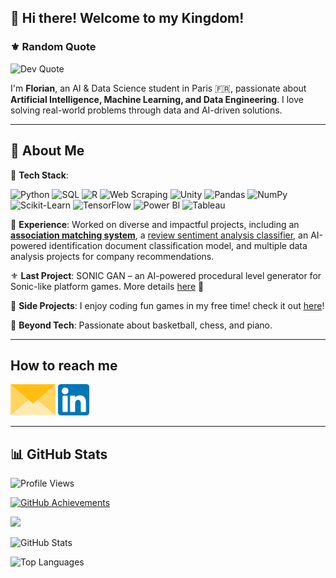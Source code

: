 ## 👑 **Hi there! Welcome to my Kingdom!**

### ⚜️ **Random Quote**
![Dev Quote](https://quotes-github-readme.vercel.app/api?type=horizontal&theme=radical)

I'm **Florian**, an AI & Data Science student in Paris 🇫🇷, passionate about **Artificial Intelligence, Machine Learning, and Data Engineering**. I love solving real-world problems through data and AI-driven solutions.
____

## 🚀 About Me

🤖 **Tech Stack**: 

![Python](https://img.shields.io/badge/Python-3776AB?style=for-the-badge&logo=python&logoColor=white)
![SQL](https://img.shields.io/badge/SQL-025E8C?style=for-the-badge&logo=sqlite&logoColor=white)
![R](https://img.shields.io/badge/R-276DC3?style=for-the-badge&logo=r&logoColor=white)
![Web Scraping](https://img.shields.io/badge/Web%20Scraping-FFD700?style=for-the-badge&logo=web-scraper&logoColor=black)
![Unity](https://img.shields.io/badge/Unity-000000?style=for-the-badge&logo=unity&logoColor=white)
![Pandas](https://img.shields.io/badge/Pandas-150458?style=for-the-badge&logo=pandas&logoColor=white)
![NumPy](https://img.shields.io/badge/NumPy-013243?style=for-the-badge&logo=numpy&logoColor=white)
![Scikit-Learn](https://img.shields.io/badge/Scikit--Learn-F7931E?style=for-the-badge&logo=scikit-learn&logoColor=white)
![TensorFlow](https://img.shields.io/badge/TensorFlow-FF6F00?style=for-the-badge&logo=tensorflow&logoColor=white)
![Power BI](https://img.shields.io/badge/Power%20BI-F2C811?style=for-the-badge&logo=powerbi&logoColor=black)
![Tableau](https://img.shields.io/badge/Tableau-E97627?style=for-the-badge&logo=tableau&logoColor=white)

💪 **Experience**:  Worked on diverse and impactful projects, including an **[association matching system](https://github.com/Kingflow-23/Association-matching)**, a [review sentiment analysis classifier](https://github.com/Kingflow-23/Sentiment-Analysis-project), an AI-powered identification document classification model, and multiple data analysis projects for company recommendations.

⚜️ **Last Project**: SONIC GAN – an AI-powered procedural level generator for Sonic-like platform games. More details [here](https://github.com/vsx23733/SONIC-GAN) 🚀

🎰 **Side Projects**: I enjoy coding fun games in my free time! check it out [here](https://github.com/Kingflow-23/Funny-Games)!

🎵 **Beyond Tech**: Passionate about basketball, chess, and piano.
___ 

## How to reach me 

[<img src="assets/envelope.png" height="50px">](mailto:florian.l.d.hounkpatin@gmail.com)
[<img src="assets/linkedin.png" height="50px">](https://www.linkedin.com/in/florian-hounkpatin/)

___

## 📊 GitHub Stats

![Profile Views](https://komarev.com/ghpvc/?username=Kingflow-23&color=blue&style=flat)

[![GitHub Achievements](https://github-profile-trophy.vercel.app/?username=Kingflow-23&theme=radical&no-frame=true&margin-w=5)](https://github.com/ryo-ma/github-profile-trophy)

![](https://nirzak-streak-stats.vercel.app/?user=Kingflow-23&theme=radical&hide_border=False&cache_seconds=3600)

![GitHub Stats](https://github-readme-stats.vercel.app/api?username=Kingflow-23&show_icons=true&theme=radical&cache_seconds=3600)

![Top Languages](https://github-readme-stats.vercel.app/api/top-langs/?username=Kingflow-23&layout=compact&theme=radical&cache_seconds=3600)
